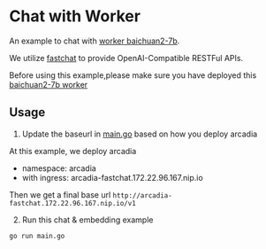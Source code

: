 # Chat with Worker

An example to chat with [worker baichuan2-7b](https://github.com/kubeagi/arcadia/blob/main/config/samples/arcadia_v1alpha1_worker_baichuan2-7b.yaml).

We utilize [fastchat](https://github.com/lm-sys/FastChat) to provide OpenAI-Compatible RESTFul APIs.

Before using this example,please make sure you have deployed this [baichuan2-7b worker](https://github.com/kubeagi/arcadia/blob/main/config/samples/arcadia_v1alpha1_worker_baichuan2-7b.yaml)

## Usage

1. Update the baseurl in [main.go](./main.go) based on how you deploy arcadia

At this example, we deploy arcadia 

- namespace: arcadia
- with ingress: arcadia-fastchat.172.22.96.167.nip.io

Then we get a final base url `http://arcadia-fastchat.172.22.96.167.nip.io/v1`

2. Run this chat & embedding example

```golang
go run main.go
```